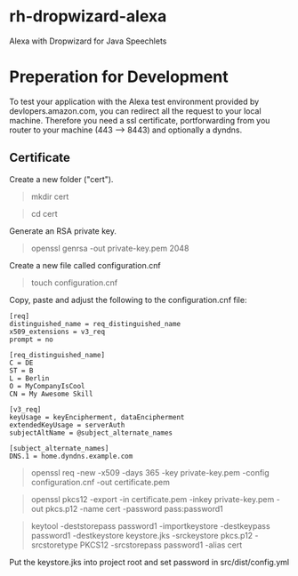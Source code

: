 # rh-dropwizard-alexa
Alexa with Dropwizard for Java Speechlets

Preperation for Development
===========================

To test your application with the Alexa test environment provided by devlopers.amazon.com, you can redirect all the request to your local machine. Therefore you 
need a ssl certificate, portforwarding from you router to your machine (443 --> 8443) and optionally a dyndns.


Certificate
-----------

Create a new folder ("cert").
> mkdir cert

> cd cert

Generate an RSA private key.
> openssl genrsa -out private-key.pem 2048

Create a new file called configuration.cnf
> touch configuration.cnf

Copy, paste and adjust the following to the configuration.cnf file:
```
[req]
distinguished_name = req_distinguished_name
x509_extensions = v3_req
prompt = no

[req_distinguished_name]
C = DE
ST = B
L = Berlin
O = MyCompanyIsCool
CN = My Awesome Skill

[v3_req]
keyUsage = keyEncipherment, dataEncipherment
extendedKeyUsage = serverAuth
subjectAltName = @subject_alternate_names

[subject_alternate_names]
DNS.1 = home.dyndns.example.com
```

> openssl req -new -x509 -days 365 
             -key private-key.pem 
             -config configuration.cnf 
             -out certificate.pem

> openssl pkcs12 -export -in certificate.pem -inkey private-key.pem -out pkcs.p12 -name cert -password pass:password1


> keytool -deststorepass password1 -importkeystore -destkeypass password1 
  -destkeystore keystore.jks -srckeystore pkcs.p12 -srcstoretype 
  PKCS12 -srcstorepass password1 -alias cert

Put the keystore.jks into project root and set password in src/dist/config.yml
